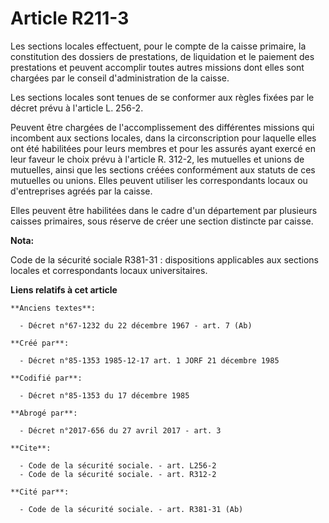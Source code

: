 # Article R211-3

Les sections locales effectuent, pour le compte de la caisse primaire, la constitution des dossiers de prestations, de
liquidation et le paiement des prestations et peuvent accomplir toutes autres missions dont elles sont chargées par le
conseil d'administration de la caisse. 

Les sections locales sont tenues de se conformer aux règles fixées par le décret prévu à l'article L. 256-2. 

Peuvent être chargées de l'accomplissement des différentes missions qui incombent aux sections locales, dans la
circonscription pour laquelle elles ont été habilitées pour leurs membres et pour les assurés ayant exercé en leur faveur le
choix prévu à l'article R. 312-2, les mutuelles et unions de mutuelles, ainsi que les sections créées conformément aux
statuts de ces mutuelles ou unions. Elles peuvent utiliser les correspondants locaux ou d'entreprises agréés par la caisse. 

Elles peuvent être habilitées dans le cadre d'un département par plusieurs caisses primaires, sous réserve de créer une
section distincte par caisse.

**Nota:**

Code de la sécurité sociale R381-31 : dispositions applicables aux sections locales et correspondants locaux universitaires.

**Liens relatifs à cet article**

	**Anciens textes**:

	  - Décret n°67-1232 du 22 décembre 1967 - art. 7 (Ab)

	**Créé par**:

	  - Décret n°85-1353 1985-12-17 art. 1 JORF 21 décembre 1985

	**Codifié par**:

	  - Décret n°85-1353 du 17 décembre 1985

	**Abrogé par**:

	  - Décret n°2017-656 du 27 avril 2017 - art. 3

	**Cite**:

	  - Code de la sécurité sociale. - art. L256-2
	  - Code de la sécurité sociale. - art. R312-2

	**Cité par**:

	  - Code de la sécurité sociale. - art. R381-31 (Ab)
